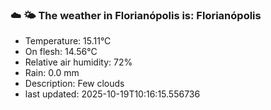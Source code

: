 ### ☁️ 🌤️  The weather in Florianópolis is: Florianópolis

- Temperature: 15.11°C
- On flesh: 14.56°C
- Relative air humidity: 72%
- Rain: 0.0 mm
- Description: Few clouds
- last updated: 2025-10-19T10:16:15.556736
